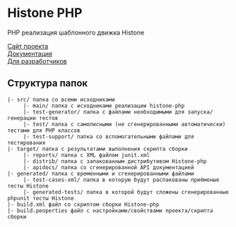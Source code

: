 ﻿Histone PHP
============

PHP реализация шаблонного движка Histone

[Сайт проекта](http://weblab.megafon.ru/histone/)  
[Документация](http://weblab.megafon.ru/histone/documentation/)  
[Для разработчиков](http://weblab.megafon.ru/histone/contributors/#PHP)  


Структура папок
---------------
	|- src/ папка со всеми исходниками
	     |- main/ папка с исходниками реализации histone-php
	     |- test-generator/ папка с файлами необходимыми для запуска/генерации тестов
	     |- test/ папка с самописными (не сгенерированными автоматически) тестами для PHP классов
	     |- test-support/ папка со вспомогательными файлами для тестирования
	|- target/ папка с результатами выполнения скрипта сборки
	     |- reports/ папка с XML файлом junit.xml
	     |- distrib/ папка с запакованным дистрибутивом Histone-php
	     |- apidocs/ папка со сгенерированной API документацией
	|- generated/ папка с временными и сгенерированными файлами
	     |- test-cases-xml/ папка в которую будут распакованы приёмоные тесты Histone
	     |- generated-tests/ папка в которой будут сложены сгенерированные phpunit тесты Histone
	|- build.xml файл со скриптом сборки Histone-php
	|- build.peoperties файл с настройками/свойствами проекта/скрипта сборки
	
